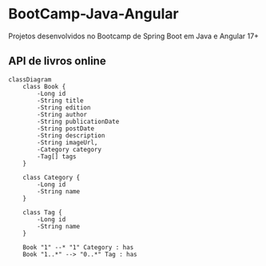 # BootCamp-Java-Angular

Projetos desenvolvidos no Bootcamp de Spring Boot em Java e Angular 17+

## API de livros online

```mermaid
classDiagram
    class Book {
        -Long id
        -String title
        -String edition
        -String author
        -String publicationDate
        -String postDate
        -String description
        -String imageUrl,
        -Category category
        -Tag[] tags
    }
    
    class Category {
        -Long id
        -String name
    }

    class Tag {
        -Long id
        -String name
    }

    Book "1" --* "1" Category : has
    Book "1..*" --> "0..*" Tag : has
```
